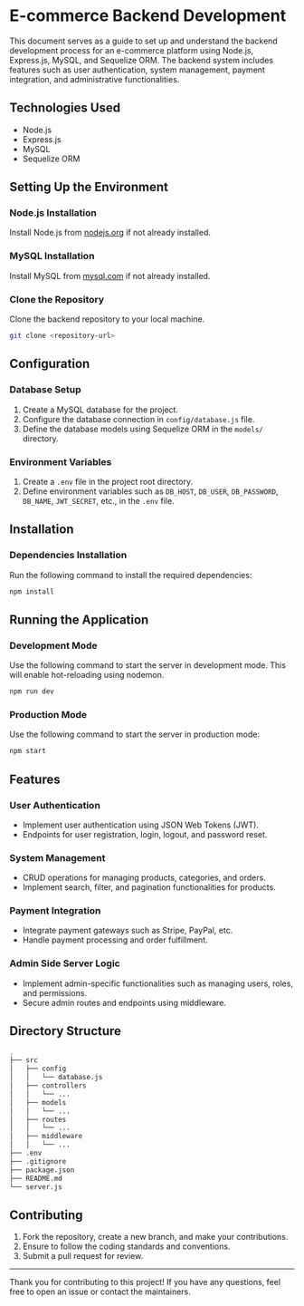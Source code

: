 # E-commerce Backend Development

This document serves as a guide to set up and understand the backend development process for an e-commerce platform using Node.js, Express.js, MySQL, and Sequelize ORM. The backend system includes features such as user authentication, system management, payment integration, and administrative functionalities.

## Technologies Used
- Node.js
- Express.js
- MySQL
- Sequelize ORM

## Setting Up the Environment

### Node.js Installation
Install Node.js from [nodejs.org](https://nodejs.org) if not already installed.

### MySQL Installation
Install MySQL from [mysql.com](https://mysql.com) if not already installed.

### Clone the Repository
Clone the backend repository to your local machine.

```bash
git clone <repository-url>
```

## Configuration

### Database Setup
1. Create a MySQL database for the project.
2. Configure the database connection in `config/database.js` file.
3. Define the database models using Sequelize ORM in the `models/` directory.

### Environment Variables
1. Create a `.env` file in the project root directory.
2. Define environment variables such as `DB_HOST`, `DB_USER`, `DB_PASSWORD`, `DB_NAME`, `JWT_SECRET`, etc., in the `.env` file.

## Installation

### Dependencies Installation
Run the following command to install the required dependencies:

```bash
npm install
```

## Running the Application

### Development Mode
Use the following command to start the server in development mode. This will enable hot-reloading using nodemon.

```bash
npm run dev
```

### Production Mode
Use the following command to start the server in production mode:

```bash
npm start
```

## Features

### User Authentication
- Implement user authentication using JSON Web Tokens (JWT).
- Endpoints for user registration, login, logout, and password reset.

### System Management
- CRUD operations for managing products, categories, and orders.
- Implement search, filter, and pagination functionalities for products.

### Payment Integration
- Integrate payment gateways such as Stripe, PayPal, etc.
- Handle payment processing and order fulfillment.

### Admin Side Server Logic
- Implement admin-specific functionalities such as managing users, roles, and permissions.
- Secure admin routes and endpoints using middleware.

## Directory Structure

```bash
.
├── src
│   ├── config
│   │   └── database.js
│   ├── controllers
│   │   └── ...
│   ├── models
│   │   └── ...
│   ├── routes
│   │   └── ...
│   ├── middleware
│   │   └── ...
├── .env
├── .gitignore
├── package.json
├── README.md
└── server.js
```

## Contributing

1. Fork the repository, create a new branch, and make your contributions.
2. Ensure to follow the coding standards and conventions.
3. Submit a pull request for review.

---

Thank you for contributing to this project! If you have any questions, feel free to open an issue or contact the maintainers.
